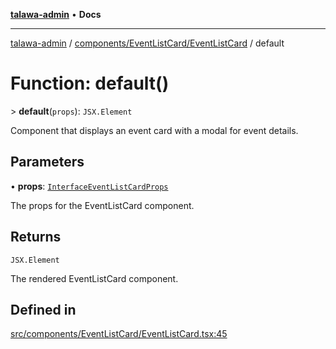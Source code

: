[**talawa-admin**](../../../../README.md) • **Docs**

***

[talawa-admin](../../../../modules.md) / [components/EventListCard/EventListCard](../README.md) / default

# Function: default()

\> **default**(`props`): `JSX.Element`

Component that displays an event card with a modal for event details.

## Parameters

• **props**: [`InterfaceEventListCardProps`](../interfaces/InterfaceEventListCardProps.md)

The props for the EventListCard component.

## Returns

`JSX.Element`

The rendered EventListCard component.

## Defined in

[src/components/EventListCard/EventListCard.tsx:45](https://github.com/PalisadoesFoundation/talawa-admin/blob/7a991b3aa824070bd53d6367f1ce7f072321af88/src/components/EventListCard/EventListCard.tsx#L45)
